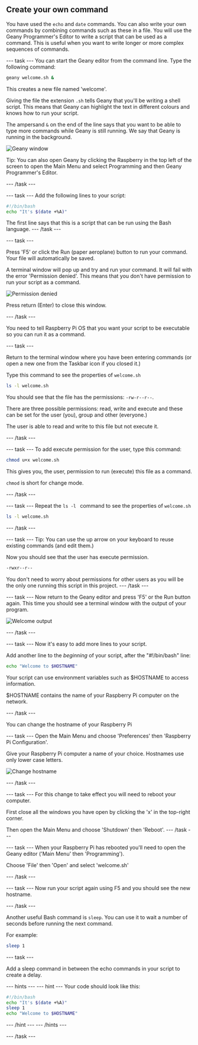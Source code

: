 ## Create your own command

You have used the `echo` and `date` commands. You can also write your own commands by combining commands such as these in a file. You will use the Geany Programmer's Editor to write a script that can be used as a command. This is useful when you want to write longer or more complex sequences of commands. 

--- task ---
You can start the Geany editor from the command line. Type the following command:

```bash
geany welcome.sh &
```
This creates a new file named 'welcome'. 

Giving the file the extension `.sh` tells Geany that you'll be writing a shell script. This means that Geany can highlight the text in different colours and knows how to run your script.

The ampersand `&` on the end of the line says that you want to be able to type more commands while Geany is still running. We say that Geany is running in the background. 

![Geany window](images/Geany.png)

Tip: You can also open Geany by clicking the Raspberry in the top left of the screen to open the Main Menu and select Programming and then Geany Programmer's Editor. 

--- /task ---

--- task ---
Add the following lines to your script:

```bash
#!/bin/bash
echo "It's $(date +%A)"
```

The first line says that this is a script that can be run using the Bash language. 
--- /task ---

--- task ---

Press 'F5' or click the Run (paper aeroplane) button to run your command. Your file will automatically be saved.

A terminal window will pop up and try and run your command. It will fail with the error 'Permission denied'. This means that you don't have permission to run your script as a command. 

![Permission denied](images/command-denied.png)

Press return (Enter) to close this window.

--- /task ---

You need to tell Raspberry Pi OS that you want your script to be executable so you can run it as a command.

--- task ---

Return to the terminal window where you have been entering commands (or open a new one from the Taskbar icon if you closed it.)

Type this command to see the properties of `welcome.sh`

```bash
ls -l welcome.sh
```

You should see that the file has the permissions: `-rw-r--r--`.

There are three possible permissions: read, write and execute and these can be set for the user (you), group and other (everyone.)

The user is able to read and write to this file but not execute it. 

--- /task ---

--- task ---
To add execute permission for the user, type this command:

```bash
chmod u+x welcome.sh
```
This gives you, the *u*ser, permission to run (e*x*ecute) this file as a command. 

`chmod` is short for change mode. 

--- /task ---

--- task ---
Repeat the `ls -l ` command to see the properties of `welcome.sh`

```bash
ls -l welcome.sh
```
--- /task ---

--- task ---
Tip: You can use the up arrow on your keyboard to reuse existing commands (and edit them.)

Now you should see that the user has execute permission. 

```bash
-rwxr--r--
```

You don't need to worry about permissions for other users as you will be the only one running this script in this project. 
--- /task ---

--- task ---
Now return to the Geany editor and press 'F5' or the Run button again. This time you should see a terminal window with the output of your program. 

![Welcome output](images/command-output.png)

--- /task ---

--- task ---
Now it's easy to add more lines to your script. 

Add another line to the *beginning* of your script, after the "#!/bin/bash" line:

```bash
echo "Welcome to $HOSTNAME" 
```

Your script can use environment variables such as $HOSTNAME to access information. 

$HOSTNAME contains the name of your Raspberry Pi computer on the network.

--- /task ---

You can change the hostname of your Raspberry Pi 

--- task ---
Open the Main Menu and choose 'Preferences' then 'Raspberry Pi Configuration'. 

Give your Raspberry Pi computer a name of your choice. Hostnames use only lower case letters. 

![Change hostname](images/command-change-hostname.png)

--- /task ---

--- task ---
For this change to take effect you will need to reboot your computer. 

First close all the windows you have open by clicking the 'x' in the top-right corner. 

Then open the Main Menu and choose 'Shutdown' then 'Reboot'. 
--- /task ---

--- task ---
When your Raspberry Pi has rebooted you'll need to open the Geany editor ('Main Menu' then 'Programming'). 

Choose 'File' then 'Open' and select 'welcome.sh'

--- /task ---

--- task ---
Now run your script again using F5 and you should see the new hostname. 

--- /task ---


Another useful Bash command is `sleep`. You can use it to wait a number of seconds before running the next command. 

For example:

```bash
sleep 1
```
--- task ---

Add a sleep command in between the echo commands in your script to create a delay. 

--- hints ---
--- hint ---
Your code should look like this:

```bash
#!/bin/bash
echo "It's $(date +%A)"
sleep 1
echo "Welcome to $HOSTNAME"
```

--- /hint ---
--- /hints ---

--- /task ---
